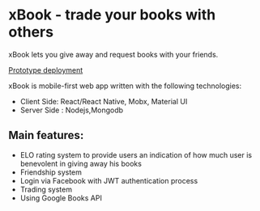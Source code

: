 
# xBook - trade your books with others

xBook lets you give away and request books with your friends.

[Prototype deployment](https://xbook-web.herokuapp.com/)

xBook is mobile-first web app written with the following technologies:
  * Client Side: React/React Native, Mobx, Material UI 
  * Server Side : Nodejs,Mongodb

## Main features:
  * ELO rating system to provide users an indication of how much user is benevolent in giving away his books
  * Friendship system
  * Login via Facebook with JWT authentication process
  * Trading system
  * Using Google Books API


